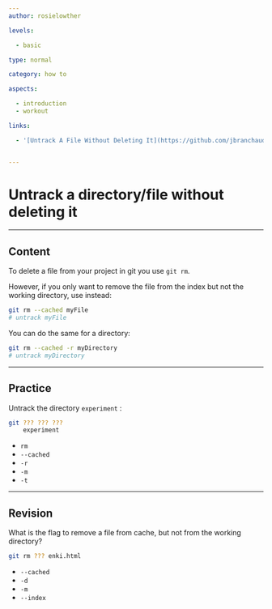 ```yaml
---
author: rosielowther

levels:

  - basic

type: normal

category: how to

aspects:

  - introduction
  - workout

links:

  - '[Untrack A File Without Deleting It](https://github.com/jbranchaud/til/blob/master/git/untrack-a-file-without-deleting-it.md){website}'


---
```


# Untrack a directory/file without deleting it

---
## Content

To delete a file from your project in git you use `git rm`.

However, if you only want to remove the file from the index but not the working directory, use instead:
```bash
git rm --cached myFile
# untrack myFile
```
You can do the same for a directory:
```bash
git rm --cached -r myDirectory
# untrack myDirectory
```

---
## Practice

Untrack the directory `experiment` :
```bash
git ??? ??? ??? 
    experiment
```

* `rm`
* `--cached`
* `-r`
* `-m`
* `-t`

---
## Revision

What is the flag to remove a file from cache, but not from the working directory?
```bash
git rm ??? enki.html
```

* `--cached`
* `-d`
* `-m`
* `--index`

 
 
